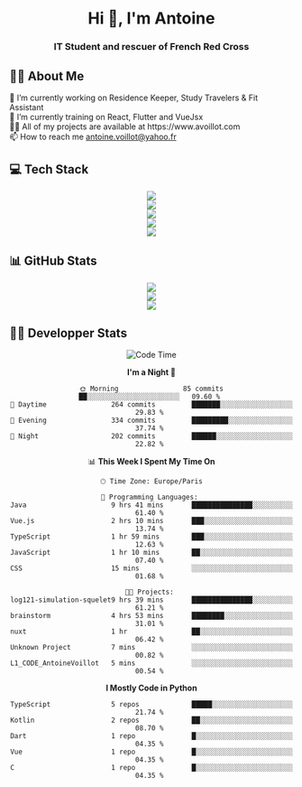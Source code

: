 <h1 align="center" text-decoration="none">Hi 👋, I'm Antoine</h1>
<h3 align="center">IT Student and rescuer of French Red Cross</h3>

  
## 👨‍🎓 About Me
  <div align="left">
🔭 I’m currently working on Residence Keeper, Study Travelers & Fit Assistant</br>
🌱 I’m currently training on React, Flutter and VueJsx</br>
👨‍💻 All of my projects are available at https://www.avoillot.com</br>
📫 How to reach me <a href=mailto:antoine.voillot@yahoo.fr >antoine.voillot@yahoo.fr</a></br>
</div>

## 💻 Tech Stack
<div align="center">
  <img src="https://skillicons.dev/icons?i=react,ts,vue,vite,js,html,css,php,symfony" /></br>
  <img src="https://skillicons.dev/icons?i=c,java,py" /></br>
  <img src="https://skillicons.dev/icons?i=discord,bots" /></br>
<img src="https://skillicons.dev/icons?i=kotlin,flutter" /></br>
  <img src="https://skillicons.dev/icons?i=androidstudio,figma,github,gitlab,postman,vscode" />
</div>

## 📊 GitHub Stats
<div align="center">

![](http://github-profile-summary-cards.vercel.app/api/cards/profile-details?username=Psykoxen&theme=dark)  <br/>
![](https://github-readme-streak-stats.herokuapp.com/?user=Psykoxen&theme=dark&hide_border=false)<br/>
![](https://github-readme-stats.vercel.app/api/top-langs/?username=Psykoxen&theme=dark&hide_border=false&include_all_commits=true&count_private=true&layout=compact)<br/>

</div>

## 👨‍💻 Developper Stats
<div align="center">

<!--START_SECTION:waka-->
![Code Time](http://img.shields.io/badge/Code%20Time-111%20hrs-blue)

**I'm a Night 🦉** 

```text
🌞 Morning                85 commits          ██░░░░░░░░░░░░░░░░░░░░░░░   09.60 % 
🌆 Daytime                264 commits         ███████░░░░░░░░░░░░░░░░░░   29.83 % 
🌃 Evening                334 commits         █████████░░░░░░░░░░░░░░░░   37.74 % 
🌙 Night                  202 commits         ██████░░░░░░░░░░░░░░░░░░░   22.82 % 
```


📊 **This Week I Spent My Time On** 

```text
🕑︎ Time Zone: Europe/Paris

💬 Programming Languages: 
Java                     9 hrs 41 mins       ███████████████░░░░░░░░░░   61.40 % 
Vue.js                   2 hrs 10 mins       ███░░░░░░░░░░░░░░░░░░░░░░   13.74 % 
TypeScript               1 hr 59 mins        ███░░░░░░░░░░░░░░░░░░░░░░   12.63 % 
JavaScript               1 hr 10 mins        ██░░░░░░░░░░░░░░░░░░░░░░░   07.40 % 
CSS                      15 mins             ░░░░░░░░░░░░░░░░░░░░░░░░░   01.68 % 

🐱‍💻 Projects: 
log121-simulation-squelet9 hrs 39 mins       ███████████████░░░░░░░░░░   61.21 % 
brainstorm               4 hrs 53 mins       ████████░░░░░░░░░░░░░░░░░   31.01 % 
nuxt                     1 hr                ██░░░░░░░░░░░░░░░░░░░░░░░   06.42 % 
Unknown Project          7 mins              ░░░░░░░░░░░░░░░░░░░░░░░░░   00.82 % 
L1_CODE_AntoineVoillot   5 mins              ░░░░░░░░░░░░░░░░░░░░░░░░░   00.54 % 
```

**I Mostly Code in Python** 

```text
TypeScript               5 repos             █████░░░░░░░░░░░░░░░░░░░░   21.74 % 
Kotlin                   2 repos             ██░░░░░░░░░░░░░░░░░░░░░░░   08.70 % 
Dart                     1 repo              █░░░░░░░░░░░░░░░░░░░░░░░░   04.35 % 
Vue                      1 repo              █░░░░░░░░░░░░░░░░░░░░░░░░   04.35 % 
C                        1 repo              █░░░░░░░░░░░░░░░░░░░░░░░░   04.35 % 
```




<!--END_SECTION:waka-->

</div>

